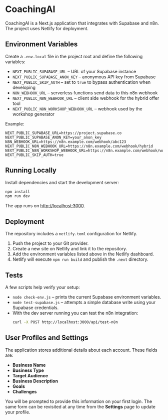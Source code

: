 # CoachingAI

CoachingAI is a Next.js application that integrates with Supabase and n8n. The project uses Netlify for deployment.

## Environment Variables

Create a `.env.local` file in the project root and define the following variables:

- `NEXT_PUBLIC_SUPABASE_URL` – URL of your Supabase instance
- `NEXT_PUBLIC_SUPABASE_ANON_KEY` – anonymous API key from Supabase
- `NEXT_PUBLIC_SKIP_AUTH` – set to `true` to bypass authentication when developing
- `N8N_WEBHOOK_URL` – serverless functions send data to this n8n webhook
- `NEXT_PUBLIC_N8N_WEBHOOK_URL` – client side webhook for the hybrid offer tool
- `NEXT_PUBLIC_N8N_WORKSHOP_WEBHOOK_URL` – webhook used by the workshop generator

Example:

```env
NEXT_PUBLIC_SUPABASE_URL=https://project.supabase.co
NEXT_PUBLIC_SUPABASE_ANON_KEY=your_anon_key
N8N_WEBHOOK_URL=https://n8n.example.com/webhook/abc123
NEXT_PUBLIC_N8N_WEBHOOK_URL=https://n8n.example.com/webhook/hybrid
NEXT_PUBLIC_N8N_WORKSHOP_WEBHOOK_URL=https://n8n.example.com/webhook/workshop
NEXT_PUBLIC_SKIP_AUTH=true
```

## Running Locally

Install dependencies and start the development server:

```bash
npm install
npm run dev
```

The app runs on [http://localhost:3000](http://localhost:3000).

## Deployment

The repository includes a `netlify.toml` configuration for Netlify.

1. Push the project to your Git provider.
2. Create a new site on Netlify and link it to the repository.
3. Add the environment variables listed above in the Netlify dashboard.
4. Netlify will execute `npm run build` and publish the `.next` directory.

## Tests

A few scripts help verify your setup:

- `node check-env.js` – prints the current Supabase environment variables.
- `node test-supabase.js` – attempts a simple database write using your Supabase credentials.
- With the dev server running you can test the n8n integration:
  ```bash
  curl -X POST http://localhost:3000/api/test-n8n
  ```


## User Profiles and Settings

The application stores additional details about each account. These fields are:

- **Business Name**
- **Business Type**
- **Target Audience**
- **Business Description**
- **Goals**
- **Challenges**

You will be prompted to provide this information on your first login. The same form can be revisited at any time from the **Settings** page to update your profile.
